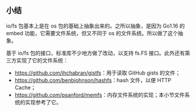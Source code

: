 ## 小结

io/fs 包基本上是在 os 包的基础上抽象出来的。之所以抽象，是因为 Go1.16 的 embed 功能，它需要文件系统，但又不同于 os 的文件系统。所以做了这个抽象。

基于 io/fs 包的接口，标准库不少地方做了改动，以支持 fs.FS 接口。此外还有第三方实现了它的文件系统：

- <https://github.com/jhchabran/gistfs>：用于读取 GitHub gists 的文件；
- <https://github.com/benbjohnson/hashfs>：hash 文件，以便 HTTP Cache；
- <https://github.com/psanford/memfs>：内存文件系统的实现；本小节文件系统的实现参考了它。
